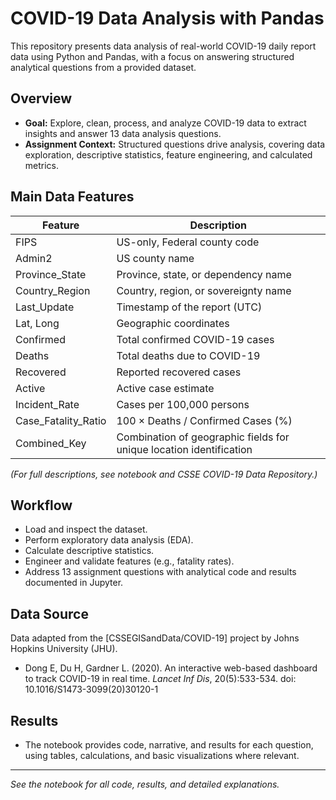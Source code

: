 # COVID-19 Data Analysis with Pandas

This repository presents data analysis of real-world COVID-19 daily report data using Python and Pandas, with a focus on answering structured analytical questions from a provided dataset.

## Overview

- **Goal:** Explore, clean, process, and analyze COVID-19 data to extract insights and answer 13 data analysis questions.
- **Assignment Context:** Structured questions drive analysis, covering data exploration, descriptive statistics, feature engineering, and calculated metrics.

## Main Data Features

| Feature              | Description                                                         |
|----------------------|---------------------------------------------------------------------|
| FIPS                 | US-only, Federal county code                                        |
| Admin2               | US county name                                                      |
| Province_State       | Province, state, or dependency name                                 |
| Country_Region       | Country, region, or sovereignty name                                |
| Last_Update          | Timestamp of the report (UTC)                                       |
| Lat, Long            | Geographic coordinates                                              |
| Confirmed            | Total confirmed COVID-19 cases                                      |
| Deaths               | Total deaths due to COVID-19                                        |
| Recovered            | Reported recovered cases                                            |
| Active               | Active case estimate                                                |
| Incident_Rate        | Cases per 100,000 persons                                           |
| Case_Fatality_Ratio  | 100 × Deaths / Confirmed Cases (%)                                 |
| Combined_Key         | Combination of geographic fields for unique location identification |

*(For full descriptions, see notebook and CSSE COVID-19 Data Repository.)*

## Workflow

- Load and inspect the dataset.
- Perform exploratory data analysis (EDA).
- Calculate descriptive statistics.
- Engineer and validate features (e.g., fatality rates).
- Address 13 assignment questions with analytical code and results documented in Jupyter.

## Data Source

Data adapted from the [CSSEGISandData/COVID-19] project by Johns Hopkins University (JHU).

- Dong E, Du H, Gardner L. (2020). An interactive web-based dashboard to track COVID-19 in real time. *Lancet Inf Dis*, 20(5):533-534. doi: 10.1016/S1473-3099(20)30120-1

## Results

- The notebook provides code, narrative, and results for each question, using tables, calculations, and basic visualizations where relevant.

---

_See the notebook for all code, results, and detailed explanations._



